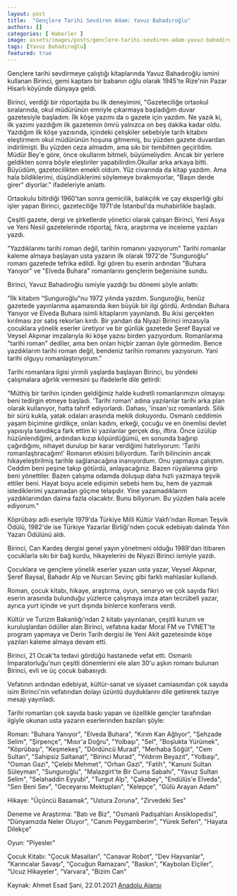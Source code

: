 ```yaml
---
layout: post
title:  "Gençlere Tarihi Sevdiren Adam: Yavuz Bahadıroğlu"
authors: []
categories: [ Haberler ]
image: assets/images/posts/genclere-tarihi-sevdiren-adam-yavuz-bahadiroglu.jpg
tags: [Yavuz Bahadıroğlu]
featured: true
---
```

Gençlere tarihi sevdirmeye çalıştığı kitaplarında Yavuz Bahadıroğlu ismini kullanan Birinci, gemi kaptanı bir babanın oğlu olarak 1945'te Rize'nin Pazar Hisarlı köyünde dünyaya geldi.

Birinci, verdiği bir röportajda bu ilk deneyimini, "Gazeteciliğe ortaokul sıralarında, okul müdürünün emriyle çıkarmaya başladığım duvar gazetesiyle başladım. İlk köşe yazımı da o gazete için yazdım. Ne yazık ki, ilk yazımı yazdığım ilk gazetemin ömrü yalnızca on beş dakika kadar oldu. Yazdığım ilk köşe yazısında, içindeki çelişkiler sebebiyle tarih kitabını eleştirmem okul müdürünün hoşuna gitmemiş, bu yüzden gazete duvardan indirilmişti. Bu yüzden ceza almadım, ama sıkı bir tembihten geçirildim. Müdür Bey'e göre, önce okullarım bitmeli, büyümeliydim. Ancak bir yerlere geldikten sonra böyle eleştiriler yapabilirdim.Okullar arka arkaya bitti. Büyüdüm, gazetecilikten emekli oldum. Yüz civarında da kitap yazdım. Ama hala bildiklerimi, düşündüklerimi söylemeye bırakmıyorlar, "Başın derde girer" diyorlar." ifadeleriyle anlattı.

Ortaokulu bitirdiği 1960'tan sonra gemicilik, balıkçılık ve çay eksperliği gibi işler yapan Birinci, gazeteciliğe 1971'de İstanbul'da muhabirlikle başladı.

Çeşitli gazete, dergi ve şirketlerde yönetici olarak çalışan Birinci, Yeni Asya ve Yeni Nesil gazetelerinde röportaj, fıkra, araştırma ve inceleme yazıları yazdı.

"Yazdıklarımı tarihi roman değil, tarihin romanını yazıyorum"
Tarihi romanlar kaleme almaya başlayan usta yazarın ilk olarak 1972'de "Sunguroğlu" romanı gazetede tefrika edildi. İlgi gören bu eserin ardından "Buhara Yanıyor" ve "Elveda Buhara" romanlarını gençlerin beğenisine sundu.

Birinci, Yavuz Bahadıroğlu ismiyle yazdığı bu dönemi şöyle anlattı:

"İlk kitabım “Sunguroğlu"nu 1972 yılında yazdım. Sunguroğlu, henüz gazetede yayınlanma aşamasında iken büyük bir ilgi gördü. Ardından Buhara Yanıyor ve Elveda Buhara isimli kitaplarım yayınlandı. Bu ikisi gerçekten kırılması zor satış rekorları kırdı. Bir yandan da Niyazi Birinci imzasıyla çocuklara yönelik eserler üretiyor ve bir günlük gazetede Şeref Baysal ve Veysel Akpınar imzalarıyla iki köşe yazısı birden yazıyordum. Romanlarıma "tarihi roman" dediler, ama ben onları hiçbir zaman öyle görmedim. Bence yazdıklarım tarihi roman değil, bendeniz tarihin romanını yazıyorum. Yani tarihi olguyu romanlaştırıyorum."

Tarihi romanlara ilgisi yirmili yaşlarda başlayan Birinci, bu yöndeki çalışmalara ağırlık vermesini şu ifadelerle dile getirdi:

"Müthiş bir tarihin içinden geldiğimiz halde kudretli romanlarımızın olmayışı beni tedirgin etmeye başladı. 'Tarihi roman' adına yazılanlar tarihi arka plan olarak kullanıyor, hatta tahrif ediyorlardı. Dahası, 'insan'sız romanlardı. Silik bir sürü kukla, yatak odaları arasında mekik dokuyordu. Osmanlı ceddimin yaşam biçimine girdikçe, onları kadını, erkeği, çocuğu ve en önemlisi devlet yapısıyla tanıdıkça fark ettim ki yazılanlar gerçek dışı, iftira. Önce üzülüp hüzünlendiğimi, ardından kızıp köpürdüğümü, en sonunda bağırıp çağırdığımı, nihayet durulup bir karar verdiğimi hatırlıyorum: 'Tarihi romanlaştıracağım!' Romanın etkisini biliyordum. Tarih bilincinin ancak hikayeleştirilmiş tarihle sağlanacağına inanıyordum. Onu yapmaya çalıştım. Ceddim beni peşine takıp götürdü, anlayacağınız. Bazen rüyalarıma girip beni yönettiler. Bazen çalışma odamda doluşup daha hızlı yazmaya teşvik ettiler beni. Hayat boyu acele edişimin sebebi hem bu, hem de yazmak istediklerimi yazamadan göçme telaşıdır. Yine yazamadıklarım yazdıklarımdan daima fazla olacaktır. Bunu biliyorum. Bu yüzden hala acele ediyorum."

Köprübaşı adlı eseriyle 1979'da Türkiye Milli Kültür Vakfı'ndan Roman Teşvik Ödülü, 1982'de ise Türkiye Yazarlar Birliği'nden çocuk edebiyatı dalında Yılın Yazarı Ödülünü aldı.

Birinci, Can Kardeş dergisi genel yayın yönetmeni olduğu 1989'dan itibaren çocuklarla sıkı bir bağ kurdu, hikayelerini de Niyazi Birinci ismiyle yazdı.

Çocuklara ve gençlere yönelik eserler yazan usta yazar, Veysel Akpınar, Şeref Baysal, Bahadır Alp ve Nurcan Sevinç gibi farklı mahlaslar kullandı.

Roman, çocuk kitabı, hikaye, araştırma, oyun, senaryo ve çok sayıda fikri eserin arasında bulunduğu yüzlerce çalışmaya imza atan tecrübeli yazar, ayrıca yurt içinde ve yurt dışında binlerce konferans verdi.

Kültür ve Turizm Bakanlığı'ndan 2 kitabı yayınlanan, çeşitli kurum ve kuruluşlardan ödüller alan Birinci, vefatına kadar Moral FM ve TVNET'te program yapmaya ve Derin Tarih dergisi ile Yeni Akit gazetesinde köşe yazıları kaleme almaya devam etti.

Birinci, 21 Ocak'ta tedavi gördüğü hastanede vefat etti. Osmanlı İmparatorluğu'nun çeşitli dönemlerini ele alan 30'u aşkın romanı bulunan Birinci, evli ve üç çocuk babasıydı.

Vefatının ardından edebiyat, kültür-sanat ve siyaset camiasından çok sayıda isim Birinci'nin vefatından dolayı üzüntü duyduklarını dile getirerek taziye mesajı yayınladı.

Tarihi romanları çok sayıda baskı yapan ve özellikle gençler tarafından ilgiyle okunan usta yazarın eserlerinden bazıları şöyle:

Roman: "Buhara Yanıyor", "Elveda Buhara", "Kırım Kan Ağlıyor", "Şehzade Selim", "Şirpençe", "Mısır'a Doğru", "Yolbaşı", "Sel", "Boşlukta Yürümek", "Köprübaşı", "Keşmekeş", "Dördüncü Murad", "Merhaba Söğüt", "Cem Sultan", "Sahipsiz Saltanat", "Birinci Murad", "Yıldırım Beyazıt", "Yolbaşı", "Osman Gazi", "Çelebi Mehmet", "Orhan Gazi", "Fatih", "Kanuni Sultan Süleyman", "Sunguroğlu", "Malazgirt'te Bir Cuma Sabahı", "Yavuz Sultan Selim", "Selahaddin Eyyubi", "Turgut Alp", "Çakabey", "Endülüs'e Elveda", "Sen Beni Sev", "Geceyarısı Mektupları", "Kelepçe", "Gülü Arayan Adam"

Hikaye: "Üçüncü Basamak", "Ustura Zoruna", "Zirvedeki Ses"

Deneme ve Araştırma: "Batı ve Biz", "Osmanlı Padişahları Ansiklopedisi", "Dünyamızda Neler Oluyor", "Canım Peygamberim", "Yürek Seferi", "Hayata Dilekçe"

Oyun: "Piyesler"

Çocuk Kitabı: "Çocuk Masalları", "Canavar Robot", "Dev Hayvanlar", "Karıncalar Savaşı", "Çocuğun Ramazanı", "Baskın", "Kaybolan Elçiler", "Ucuz Hikayeler", "Varvara", "Bizim Can"

Kaynak: Ahmet Esad Şani, 22.01.2021 [Anadolu Ajansı](https://www.aa.com.tr/tr/kultur-sanat/genclere-tarihi-sevdiren-adam-yavuz-bahadiroglu/2119217)
